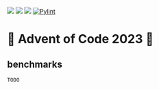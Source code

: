 [![](https://badgen.net/github/license/laDok8/aoc)](../LICENSE)
[![](https://badgen.net/badge/⭐/20/yellow)](main.py)
![](https://badgen.net/badge/language/python)
[![Pylint](https://github.com/laDok8/aoc/actions/workflows/pylint.yml/badge.svg?branch=master)](https://github.com/laDok8/aoc/actions/workflows/pylint.yml)

# 🎄 Advent of Code 2023 🎄

## benchmarks

```
TODO
```
